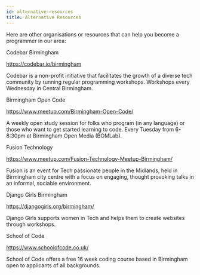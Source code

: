 ```yaml
---
id: alternative-resources
title: Alternative Resources
---
```


Here are other organisations or resources that can help you become a programmer in our area:

Codebar Birmingham

https://codebar.io/birmingham

Codebar is a non-profit initiative that facilitates the growth of a diverse tech community by running regular programming workshops. Workshops every Wednesday in Central Birmingham. 

Birmingham Open Code

https://www.meetup.com/Birmingham-Open-Code/

A weekly open study session for folks who program (in any language) or those who want to get started learning to code. Every Tuesday from 6-8:30pm at Birmingham Open Media (BOMLab).

Fusion Technology

https://www.meetup.com/Fusion-Technology-Meetup-Birmingham/

Fusion is an event for Tech passionate people in the Midlands, held in Birmingham city centre with a focus on engaging, thought provoking talks in an informal, sociable environment.

Django Girls Birmingham

https://djangogirls.org/birmingham/

Django Girls supports women in Tech and helps them to create websites through workshops. 

School of Code

https://www.schoolofcode.co.uk/

School of Code offers a free 16 week coding course based in Birmingham open to applicants of all backgrounds.
